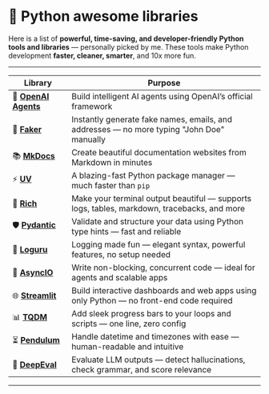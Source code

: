 # 🚀 Python awesome libraries

Here is a list of **powerful, time-saving, and developer-friendly Python tools and libraries** — personally picked by me. These tools make Python development **faster, cleaner, smarter**, and 10x more fun.

---


| Library | Purpose |
|------|------------------------------------|
| 🤖 [**OpenAI Agents**](https://openai.github.io/openai-agents-python/) | Build intelligent AI agents using OpenAI’s official framework |
| 🧪 [**Faker**](https://faker.readthedocs.io/) | Instantly generate fake names, emails, and addresses — no more typing "John Doe" manually |
| 📚 [**MkDocs**](https://www.mkdocs.org/) | Create beautiful documentation websites from Markdown in minutes |
| ⚡ [**UV**](https://github.com/astral-sh/uv) | A blazing-fast Python package manager — much faster than `pip` |
| 🌈 [**Rich**](https://github.com/Textualize/rich) | Make your terminal output beautiful — supports logs, tables, markdown, tracebacks, and more |
| 🛡️ [**Pydantic**](https://docs.pydantic.dev/) | Validate and structure your data using Python type hints — fast and reliable |
| 📢 [**Loguru**](https://github.com/Delgan/loguru) | Logging made fun — elegant syntax, powerful features, no setup needed |
| 🔄 [**AsyncIO**](https://docs.python.org/3/library/asyncio.html) | Write non-blocking, concurrent code — ideal for agents and scalable apps |
| 🌐 [**Streamlit**](https://streamlit.io/) | Build interactive dashboards and web apps using only Python — no front-end code required |
| 📊 [**TQDM**](https://github.com/tqdm/tqdm) | Add sleek progress bars to your loops and scripts — one line, zero config |
| ⏳ [**Pendulum**](https://pendulum.eustace.io/) | Handle datetime and timezones with ease — human-readable and intuitive |
| 🧪 [**DeepEval**](https://github.com/confident-ai/deepeval) | Evaluate LLM outputs — detect hallucinations, check grammar, and score relevance |

---

